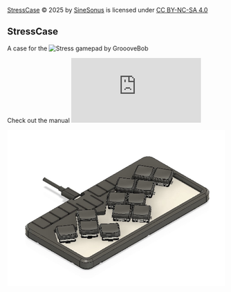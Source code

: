<a href="https://github.com/SineScire/StressCase">StressCase</a> © 2025 by <a href="https://github.com/SineScire">SineSonus</a> is licensed under <a href="https://creativecommons.org/licenses/by-nc-sa/4.0/">CC BY-NC-SA 4.0</a><img src="https://mirrors.creativecommons.org/presskit/icons/cc.svg" alt="" style="max-width: 1em;max-height:1em;margin-left: .2em;"><img src="https://mirrors.creativecommons.org/presskit/icons/by.svg" alt="" style="max-width: 1em;max-height:1em;margin-left: .2em;"><img src="https://mirrors.creativecommons.org/presskit/icons/nc.svg" alt="" style="max-width: 1em;max-height:1em;margin-left: .2em;"><img src="https://mirrors.creativecommons.org/presskit/icons/sa.svg" alt="" style="max-width: 1em;max-height:1em;margin-left: .2em;">

## StressCase

A case for the ![Stress](https://github.com/GroooveBob/Stress) gamepad by GroooveBob

Check out the manual ![here](https://github.com/SineScire/StressCase/blob/main/Manual.md)

![](https://github.com/SineScire/StressCase/blob/22d973d6c2a56c8cb491c1062caad2ffedfec33d/Images/Stress.jpg)
